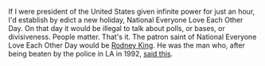 If I were president of the United States given infinite power for just an hour, I'd establish by edict a new holiday, National Everyone Love Each Other Day. On that day it would be illegal to talk about polls, or bases, or divisiveness. People matter. That's it. The patron saint of National Everyone Love Each Other Day would be <a href="https://en.wikiquote.org/wiki/Rodney_King">Rodney King</a>. He was the man who, after being beaten by the police in LA in 1992, <a href="https://www.youtube.com/watch?v=kKj4L6GwL5Y">said this</a>.
